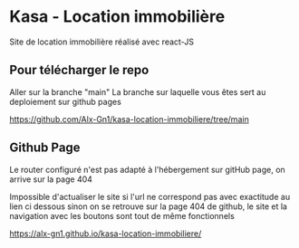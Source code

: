 # Kasa - Location immobilière

Site de location immobilière réalisé avec react-JS

## Pour télécharger le repo

Aller sur la branche "main"
La branche sur laquelle vous êtes sert au deploiement sur github pages

https://github.com/Alx-Gn1/kasa-location-immobiliere/tree/main

## Github Page

Le router configuré n'est pas adapté à l'hébergement sur gitHub page, on arrive sur la page 404

Impossible d'actualiser le site si l'url ne correspond pas avec exactitude au lien ci dessous sinon on se retrouve sur la page 404 de github, le site et la navigation avec les boutons sont tout de même fonctionnels

https://alx-gn1.github.io/kasa-location-immobiliere/
